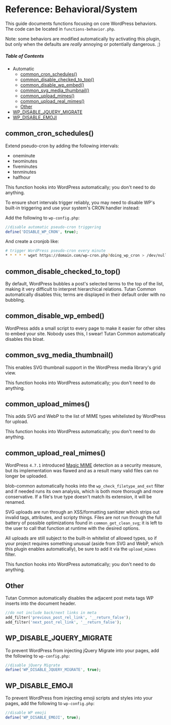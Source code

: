 # Reference: Behavioral/System

This guide documents functions focusing on core WordPress behaviors. The code can be located in `functions-behavior.php`.

Note: some behaviors are modified automatically by activating this plugin, but only when the defaults are *really* annoying or potentially dangerous. ;)



##### Table of Contents

 * Automatic
   * [common_cron_schedules()](#common_cron_schedules)
   * [common_disable_checked_to_top()](#common_disable_checked_to_top)
   * [common_disable_wp_embed()](#common_disable_wp_embed)
   * [common_svg_media_thumbnail()](#common_svg_media_thumbnail)
   * [common_upload_mimes()](#common_upload_mimes)
   * [common_upload_real_mimes()](#common_upload_real_mimes)
   * [Other](#other)
 * [WP_DISABLE_JQUERY_MIGRATE](#wp_disable_jquery_migrate)
 * [WP_DISABLE_EMOJI](#wp_disable_emoji)



## common_cron_schedules()

Extend pseudo-cron by adding the following intervals:

 * oneminute
 * twominutes
 * fiveminutes
 * tenminutes
 * halfhour

This function hooks into WordPress automatically; you don't need to do anything.

To ensure short intervals trigger reliably, you may need to disable WP's built-in triggering and use your system's CRON handler instead:

Add the following to `wp-config.php`:

```php
//disable automatic pseudo-cron triggering
define('DISABLE_WP_CRON', true);
```

And create a cronjob like:

```bash
# trigger WordPress pseudo-cron every minute
* * * * * wget https://domain.com/wp-cron.php?doing_wp_cron > /dev/null 2>&1
```



## common_disable_checked_to_top()

By default, WordPress bubbles a post's selected terms to the top of the list, making it very difficult to interpret hierarchical relations. Tutan Common automatically disables this; terms are displayed in their default order with no bubbling.



## common_disable_wp_embed()

WordPress adds a small script to every page to make it easier for other sites to embed your site. Nobody uses this, I swear! Tutan Common automatically disables this bloat.



## common_svg_media_thumbnail()

This enables SVG thumbnail support in the WordPress media library's grid view.

This function hooks into WordPress automatically; you don't need to do anything.



## common_upload_mimes()

This adds SVG and WebP to the list of MIME types whitelisted by WordPress for upload.

This function hooks into WordPress automatically; you don't need to do anything.



## common_upload_real_mimes()

WordPress `4.7.1` introduced [Magic MIME](https://en.wikipedia.org/wiki/File_format#Magic_number) detection as a security measure, but its implementation was flawed and as a result many valid files can no longer be uploaded.

blob-common automatically hooks into the `wp_check_filetype_and_ext` filter and if needed runs its own analysis, which is both more thorough and more conservative. If a file's true type doesn't match its extension, it will be renamed.

SVG uploads are run through an XSS/formatting sanitizer which strips out invalid tags, attributes, and scripty things. Files are not run through the full battery of possible optimizations found in `common_get_clean_svg`; it is left to the user to call that function at runtime with the desired options.

All uploads are still subject to the built-in whitelist of allowed types, so if your project requires something unusual (aside from SVG and WebP, which this plugin enables automatically), be sure to add it via the `upload_mimes` filter.

This function hooks into WordPress automatically; you don't need to do anything.



## Other

Tutan Common automatically disables the adjacent post meta tags WP inserts into the document header.

```php
//do not include back/next links in meta
add_filter('previous_post_rel_link', '__return_false');
add_filter('next_post_rel_link', '__return_false');
```



## WP_DISABLE_JQUERY_MIGRATE

To prevent WordPress from injecting jQuery Migrate into your pages, add the following to `wp-config.php`:

```php
//disable jQuery Migrate
define('WP_DISABLE_JQUERY_MIGRATE', true);
```



## WP_DISABLE_EMOJI

To prevent WordPress from injecting emoji scripts and styles into your pages, add the following to `wp-config.php`:

```php
//disable WP emoji
define('WP_DISABLE_EMOJI', true);
```
